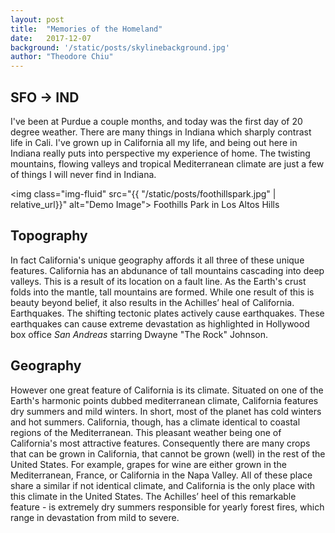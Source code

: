 ```yaml
---
layout: post
title:  "Memories of the Homeland"
date:   2017-12-07
background: '/static/posts/skylinebackground.jpg'
author: "Theodore Chiu"
---
```


## SFO → IND
I've been at Purdue a couple months, and today was the first day of 20 degree weather. There are many things in Indiana which sharply contrast life in Cali. I've grown up in California all my life, and being out here in Indiana really puts into perspective my experience of home. The twisting mountains, flowing valleys and tropical Mediterranean climate are just a few of things I will never find in Indiana. 


<img class="img-fluid" src="{{ "/static/posts/foothillspark.jpg" | relative_url}}" alt="Demo Image">
<span class="caption text-muted">Foothills Park in Los Altos Hills </span>

## Topography
In fact California's unique geography affords it all three of these unique features. California has an abdunance of tall mountains cascading into deep valleys. This is a result of its location on a fault line. As the Earth's crust folds into the mantle, tall mountains are formed. While one result of this is beauty beyond belief, it also results in the Achilles’ heal of California. Earthquakes. The shifting tectonic plates actively cause earthquakes. These earthquakes can cause extreme devastation as highlighted in Hollywood box office *San Andreas* starring Dwayne "The Rock" Johnson. 

## Geography 
However one great feature of California is its climate. Situated on one of the Earth's harmonic points dubbed mediterranean climate, California features dry summers and mild winters. In short, most of the planet has cold winters and hot summers. California, though, has a climate identical to coastal regions of the Mediterranean. This pleasant weather being one of California's most attractive features. Consequently there are many crops that can be grown in California, that cannot be grown (well) in the rest of the United States. For example, grapes for wine are either grown in the Mediterranean, France, or California in the Napa Valley. All of these place share a similar if not identical climate, and California is the only place with this climate in the United States. The Achilles’ heel of this remarkable feature - is extremely dry summers responsible for yearly forest fires, which range in devastation from mild to severe.